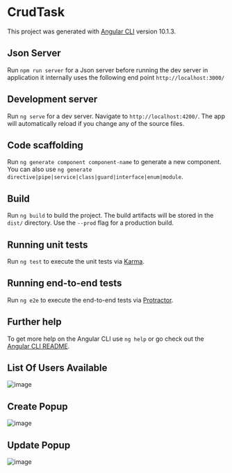 # CrudTask

This project was generated with [Angular CLI](https://github.com/angular/angular-cli) version 10.1.3.

## Json Server

Run `npm run server` for a Json server before running the dev server in application it internally uses the following end point `http://localhost:3000/`

## Development server

Run `ng serve` for a dev server. Navigate to `http://localhost:4200/`. The app will automatically reload if you change any of the source files.

## Code scaffolding

Run `ng generate component component-name` to generate a new component. You can also use `ng generate directive|pipe|service|class|guard|interface|enum|module`.

## Build

Run `ng build` to build the project. The build artifacts will be stored in the `dist/` directory. Use the `--prod` flag for a production build.

## Running unit tests

Run `ng test` to execute the unit tests via [Karma](https://karma-runner.github.io).

## Running end-to-end tests

Run `ng e2e` to execute the end-to-end tests via [Protractor](http://www.protractortest.org/).

## Further help

To get more help on the Angular CLI use `ng help` or go check out the [Angular CLI README](https://github.com/angular/angular-cli/blob/master/README.md).

## List Of Users Available
![image](https://user-images.githubusercontent.com/27721081/110059924-37801880-7d8b-11eb-87e0-74a7070d16e6.png)

## Create Popup
![image](https://user-images.githubusercontent.com/27721081/110060080-57afd780-7d8b-11eb-863a-90954571e6c4.png)

## Update Popup
![image](https://user-images.githubusercontent.com/27721081/110060118-66968a00-7d8b-11eb-8cce-0801d057fd85.png)


